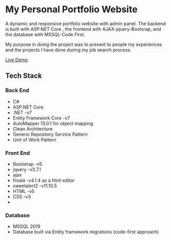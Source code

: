 # My Personal Portfolio Website

A dynamic and responsive portfolio website with admin panel. The backend is built with ASP.NET Core , the frontend with AJAX-jquery-Bootsrap, and the database with MSSQL-Code First.

My purpose in doing the project was to present to people my experiences and the projects I have done during my job search process.

[Live Demo](http://tesl54-001-site1.ftempurl.com)

## Tech Stack 

### Back End
- C#
- ASP.NET Core 
- .NET -v7
-  Entity Framework Core -v7
- AutoMapper 13.0.1 for object mapping
- Clean Architecture
-  Generic Repository Service Pattern
-  Unit of Work Pattern

### Front End
- Bootstrap -v5 
- jquery -v3.7.1
- ajax
- froala  -v4.1.4 as a html editor
- sweetalert2 -v11.10.5
- HTML -v5
- CSS -v3
- 
### Database
- MSSQL 2019
- Database built via Entity framework migrations (code-first approach)
